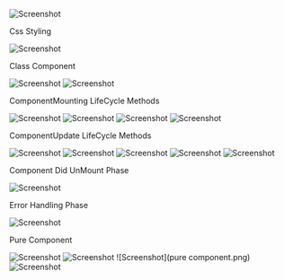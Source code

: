  ![Screenshot](index_as_key.png)

 Css Styling

 ![Screenshot](css_styling.png)

  Class Component

  ![Screenshot](lifecycle_of_class_components_part1.png)
  ![Screenshot](lifecycle_of_class_components_part2.png)

  ComponentMounting LifeCycle Methods

  ![Screenshot](constructor.png)
  ![Screenshot](getdervivedstatefromprops.png)
  ![Screenshot](render.png)
  ![Screenshot](componentdidmount.png)

  ComponentUpdate LifeCycle Methods

  ![Screenshot](update_getderivedstatefromprops.png)
  ![Screenshot](shouldcomponentupdate.png)
  ![Screenshot](update_render.png)
  ![Screenshot](getsnapshotbeforeupdate.png)
  ![Screenshot](update_componentdidmount.png)

  Component Did UnMount Phase

  ![Screenshot](componentdidunmount.png)

  Error Handling Phase

  ![Screenshot](error_handling.png)

  Pure Component

  ![Screenshot](difference_pure_vs_regular_comp.png)
  ![Screenshot](shallow_comparision.png)
  ![Screenshot](pure component.png)
  ![Screenshot](purecomponent_summary.png)